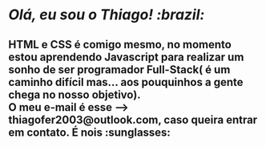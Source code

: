 <h1><i>Olá, eu sou o Thiago! :brazil:</i></h1>

<h2> HTML e CSS é comigo mesmo, no momento estou aprendendo Javascript para realizar um sonho de ser programador Full-Stack( é um caminho difícil mas... aos pouquinhos a gente chega no nosso objetivo).<br>
  O meu e-mail é esse --> thiagofer2003@outlook.com, caso queira entrar em contato. É nois :sunglasses:

